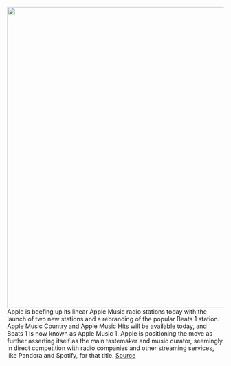 <img src='https://cdn.vox-cdn.com/thumbor/fdrR5V6hDMzgt1TLM_uNOfl1J-c=/0x0:2640x1760/1200x800/filters:focal(1109x669:1531x1091)/cdn.vox-cdn.com/uploads/chorus_image/image/67219382/applemusicradio.0.jpg' width='700px' /><br/>
Apple is beefing up its linear Apple Music radio stations today with the launch of two new stations and a rebranding of the popular Beats 1 station. Apple Music Country and Apple Music Hits will be available today, and Beats 1 is now known as Apple Music 1. Apple is positioning the move as further asserting itself as the main tastemaker and music curator, seemingly in direct competition with radio companies and other streaming services, like Pandora and Spotify, for that title.
<a href='https://www.theverge.com/2020/8/18/21373338/apple-music-stations-radio-country-hits-beats-1'> Source <a/>